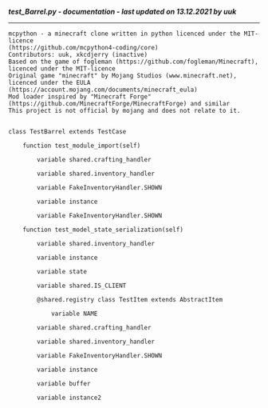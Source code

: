***test_Barrel.py - documentation - last updated on 13.12.2021 by uuk***
___

    mcpython - a minecraft clone written in python licenced under the MIT-licence 
    (https://github.com/mcpython4-coding/core)
    Contributors: uuk, xkcdjerry (inactive)
    Based on the game of fogleman (https://github.com/fogleman/Minecraft), licenced under the MIT-licence
    Original game "minecraft" by Mojang Studios (www.minecraft.net), licenced under the EULA
    (https://account.mojang.com/documents/minecraft_eula)
    Mod loader inspired by "Minecraft Forge" (https://github.com/MinecraftForge/MinecraftForge) and similar
    This project is not official by mojang and does not relate to it.


    class TestBarrel extends TestCase

        function test_module_import(self)

            variable shared.crafting_handler

            variable shared.inventory_handler

            variable FakeInventoryHandler.SHOWN

            variable instance

            variable FakeInventoryHandler.SHOWN

        function test_model_state_serialization(self)

            variable shared.inventory_handler

            variable instance

            variable state

            variable shared.IS_CLIENT

            @shared.registry class TestItem extends AbstractItem

                variable NAME

            variable shared.crafting_handler

            variable shared.inventory_handler

            variable FakeInventoryHandler.SHOWN

            variable instance

            variable buffer

            variable instance2